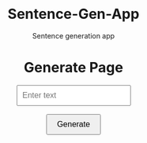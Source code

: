 # Sentence-Gen-App
Sentence generation app
<!DOCTYPE html>
<html>
<head>
  <title>Generate Page</title>
  <style>
    /* Add some basic styling */
    body {
      text-align: center;
      margin-top: 100px;
    }
    input {
      padding: 10px;
      font-size: 16px;
    }
    button {
      padding: 10px 20px;
      font-size: 16px;
    }
  </style>
</head>
<body>
  <h1>Generate Page</h1>
  <form>
    <input type="text" id="inputText" placeholder="Enter text">
    <br><br>
    <button type="button" onclick="generateText()">Generate</button>
  </form>

  <script>
    function generateText() {
      var input = document.getElementById("inputText").value;
      // Add your generate logic here
      
      // Example: Display generated text in console
      console.log("Generated Text:", input);
    }
  </script>
</body>
</html>
